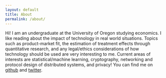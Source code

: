 ```yaml
---
layout: default
title: About
permalink: /about/
---
```


Hi! I am an undergraduate at the University of Oregon studying economics. I like reading about the impact of technology in real world situations. Topics such as product-market fit, the estimation of treatment effects through quantitative research, and any legal/ethics considerations of how technology should be used are very interesting to me. Current areas of interests are statistical/machine learning, cryptography, networking and protocol design of distributed systems, and privacy! You can find me on [github](https://github.com/0xkrabbypatty) and [twitter](https://twitter.com/joe314158).
